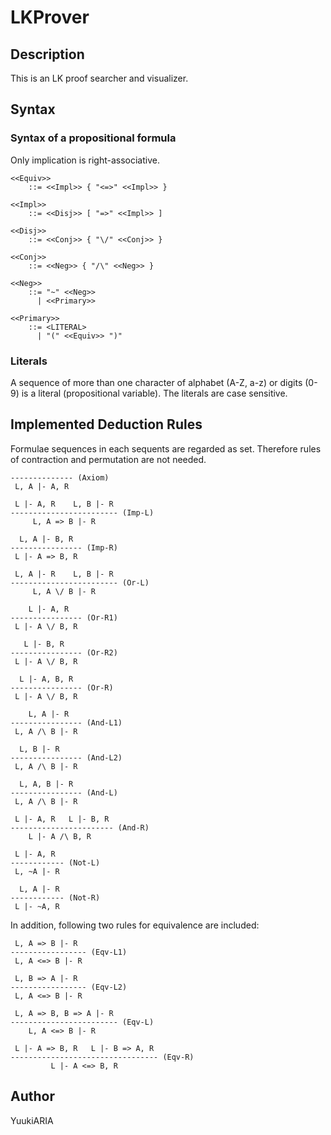LKProver
========

Description
-----------

This is an LK proof searcher and visualizer.


Syntax
------

### Syntax of a propositional formula

Only implication is right-associative.

    <<Equiv>>
        ::= <<Impl>> { "<=>" <<Impl>> }
    
    <<Impl>>
        ::= <<Disj>> [ "=>" <<Impl>> ]
    
    <<Disj>>
        ::= <<Conj>> { "\/" <<Conj>> }
    
    <<Conj>>
        ::= <<Neg>> { "/\" <<Neg>> }
    
    <<Neg>>
        ::= "~" <<Neg>>
          | <<Primary>>
    
    <<Primary>>
        ::= <LITERAL>
          | "(" <<Equiv>> ")"

### Literals

A sequence of more than one character of alphabet (A-Z, a-z) or digits (0-9)
is a literal (propositional variable).
The literals are case sensitive.


Implemented Deduction Rules
---------------------------

Formulae sequences in each sequents are regarded as set.
Therefore rules of contraction and permutation are not needed.

    -------------- (Axiom)
     L, A |- A, R
    
     L |- A, R    L, B |- R
    ------------------------ (Imp-L)
         L, A => B |- R
    
      L, A |- B, R
    ---------------- (Imp-R)
     L |- A => B, R
    
     L, A |- R    L, B |- R
    ------------------------ (Or-L)
         L, A \/ B |- R
    
        L |- A, R
    ---------------- (Or-R1)
     L |- A \/ B, R
    
       L |- B, R
    ---------------- (Or-R2)
     L |- A \/ B, R
    
      L |- A, B, R
    ---------------- (Or-R)
     L |- A \/ B, R
    
        L, A |- R
    ---------------- (And-L1)
     L, A /\ B |- R
    
      L, B |- R
    ---------------- (And-L2)
     L, A /\ B |- R
    
      L, A, B |- R
    ---------------- (And-L)
     L, A /\ B |- R
    
     L |- A, R   L |- B, R
    ----------------------- (And-R)
        L |- A /\ B, R
    
     L |- A, R
    ------------ (Not-L)
     L, ~A |- R
    
      L, A |- R
    ------------ (Not-R)
     L |- ~A, R

In addition, following two rules for equivalence are included:

     L, A => B |- R
    ----------------- (Eqv-L1)
     L, A <=> B |- R
    
     L, B => A |- R
    ----------------- (Eqv-L2)
     L, A <=> B |- R
    
     L, A => B, B => A |- R
    ------------------------ (Eqv-L)
        L, A <=> B |- R
    
     L |- A => B, R   L |- B => A, R
    --------------------------------- (Eqv-R)
             L |- A <=> B, R

Author
------

YuukiARIA
